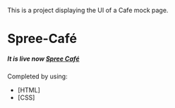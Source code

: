 This is a project displaying the UI of a Cafe mock page.

# Spree-Café

##### It is live now [Spree Café](https://spree-cafe.netlify.app/)

Completed by using:

- [HTML]
- [CSS]
